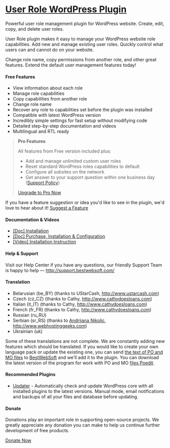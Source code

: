 <a href="http://bestwebsoft.com/products/wordpress/plugins/user-role/" target=_blank>User Role WordPress Plugin</a>
========================

Powerful user role management plugin for WordPress website. Create, edit, copy, and delete user roles.

<p>User Role plugin makes it easy to manage your WordPress website role capabilities. Add new and manage existing user roles. Quickly control what users can and cannot do on your website.</p>

<p>Change role name, copy permissions from another role, and other great features. Extend the default user management features today!</p>


<div class='video'></div>


<h4>Free Features</h4>

<ul>
<li>View information about each role</li>
<li>Manage role capabilities</li>
<li>Copy capabilities from another role</li>
<li>Change role name</li>
<li>Recover any role to capabilities set before the plugin was installed</li>
<li>Compatible with latest WordPress version </li>
<li>Incredibly simple settings for fast setup without modifying code</li>
<li>Detailed step-by-step documentation and videos</li>
<li>Multilingual and RTL ready</li>
</ul>

<blockquote>
  <p><strong>Pro Features</strong></p>
  
  <p>All features from Free version included plus:</p>
  
  <ul>
  <li>Add and manage unlimited custom user roles</li>
  <li>Reset standard WordPress roles capabilities to default</li>
  <li>Сonfigure all subsites on the network</li>
  <li>Get answer to your support question within one business day (<a href="http://bestwebsoft.com/support-policy/">Support Policy</a>)</li>
  </ul>
  
  <p><a href="http://bestwebsoft.com/products/wordpress/plugins/user-role/?k=dabe729fc0e7bef82e30dcb21a6cefc3">Upgrade to Pro Now</a></p>
</blockquote>

<p>If you have a feature suggestion or idea you'd like to see in the plugin, we'd love to hear about it! <a href="http://support.bestwebsoft.com/hc/en-us/requests/new">Suggest a Feature</a></p>

<h4>Documentation &#38; Videos</h4>

<ul>
<li><a href="https://docs.google.com/document/d/1uEr5TxEhupny3p6luzUNF1a6rNXes24359HkEGREtV4/">[Doc] Installation</a></li>
<li><a href="https://docs.google.com/document/d/1vnPaBioP41_N1eobYAx_zFP53okbnNUqWhlOhMx0E_8/">[Doc] Purchase, Installation &#38; Configuration</a></li>
<li><a href="http://www.youtube.com/watch?v=gz9BkouavtU">[Video] Installation Instruction</a></li>
</ul>

<h4>Help &#38; Support</h4>

<p>Visit our Help Center if you have any questions, our friendly Support Team is happy to help &#8212; <a href="http://support.bestwebsoft.com/">http://support.bestwebsoft.com/</a></p>

<h4>Translation</h4>

<ul>
<li>Belarusian (be_BY) (thanks to UStarCash, <a href="http://www.ustarcash.com" rel="nofollow">http://www.ustarcash.com</a>)</li>
<li>Czech (cz_CZ) (thanks to Cathy, <a href="http://www.cathydoesloans.com" rel="nofollow">http://www.cathydoesloans.com</a>)</li>
<li>Italian (it_IT) (thanks to Cathy, <a href="http://www.cathydoesloans.com" rel="nofollow">http://www.cathydoesloans.com</a>)</li>
<li>French (fr_FR) (thanks to Cathy, <a href="http://www.cathydoesloans.com" rel="nofollow">http://www.cathydoesloans.com</a>)</li>
<li>Russian (ru_RU)</li>
<li>Serbian (sr_RS) (thanks to <a href="mailto:andrijanan@webhostinggeeks.com">Andrijana Nikolic</a>, <a href="http://www.webhostinggeeks.com" rel="nofollow">http://www.webhostinggeeks.com</a>)</li>
<li>Ukrainian (uk)</li>
</ul>

<p>Some of these translations are not complete. We are constantly adding new features which should be translated. If you would like to create your own language pack or update the existing one, you can send <a href="http://codex.wordpress.org/Translating_WordPress">the text of PO and MO files</a> to <a href="http://support.bestwebsoft.com/hc/en-us/requests/new">BestWebSoft</a> and we'll add it to the plugin. You can download the latest version of the program for work with PO and MO <a href="http://www.poedit.net/download.php">files Poedit</a>.</p>

<h4>Recommended Plugins</h4>

<ul>
<li><a href="http://bestwebsoft.com/products/wordpress/plugins/updater/?k=0864088de1701a5e104ffb77c6d7011c">Updater</a> - Automatically check and update WordPress core with all installed plugins to the latest versions. Manual mode, email notifications and backups of all your files and database before updating.</li>
</ul>

<h4>Donate</h4>

<p>Donations play an important role in supporting open-source projects. We greatly appreciate any donation you can make to help us continue further development of free products.</p>

<p><a href="http://bestwebsoft.com/donate/">Donate Now</a></p>